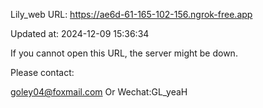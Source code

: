 Lily_web URL: https://ae6d-61-165-102-156.ngrok-free.app

Updated at: 2024-12-09 15:36:34

If you cannot open this URL, the server might be down.

Please contact: 

goley04@foxmail.com Or Wechat:GL_yeaH